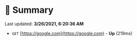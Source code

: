 # 📖 Summary
Last updated: **3/26/2021, 6:20:36 AM**

- `GET` [https://google.com](https://google.com) - **Up** (219ms)
